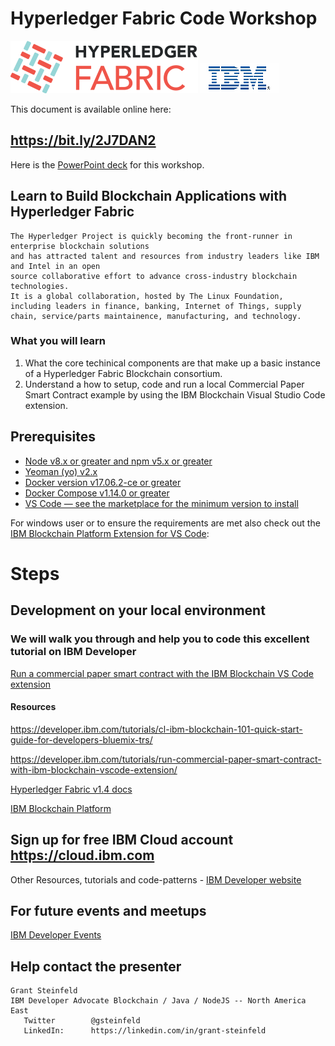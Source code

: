 # Hyperledger Fabric Code Workshop

![Hyperledger Fabric](images/hyperledger_fabric_logo_color.png) ![IBM](images/IBM-logo-all-colors.gif)


This document is available online here: 
## https://bit.ly/2J7DAN2

Here is the [PowerPoint deck](./Hyperledger-Fabric-March.2019.v2.1.pptx) for this workshop.

## Learn to Build Blockchain Applications with Hyperledger Fabric

```
The Hyperledger Project is quickly becoming the front-runner in enterprise blockchain solutions 
and has attracted talent and resources from industry leaders like IBM and Intel in an open
source collaborative effort to advance cross-industry blockchain technologies.
It is a global collaboration, hosted by The Linux Foundation, 
including leaders in finance, banking, Internet of Things, supply chain, service/parts maintainence, manufacturing, and technology.
```
### What you will learn
1. What the core techinical components are that make up a basic instance of a Hyperledger Fabric Blockchain consortium.
1. Understand a how to setup, code and run a local Commercial Paper Smart Contract example by using the IBM Blockchain Visual Studio Code extension.


## Prerequisites
- [Node v8.x or greater and npm v5.x or greater](https://nodejs.org/en/download/)
- [Yeoman (yo) v2.x](http://yeoman.io/)
- [Docker version v17.06.2-ce or greater](https://www.docker.com/get-docker)
- [Docker Compose v1.14.0 or greater](https://docs.docker.com/compose/install/)
- [VS Code — see the marketplace for the minimum version to install](https://marketplace.visualstudio.com/items?itemName=IBMBlockchain.ibm-blockchain-platform)


For windows user or to ensure the requirements are met also check out the [IBM Blockchain Platform Extension for VS Code](https://github.com/IBM-Blockchain/blockchain-vscode-extension/blob/master/README.md#requirements):

# Steps
## Development on your local environment
### We will walk you through and help you to code this excellent tutorial on IBM Developer 
[Run a commercial paper smart contract with the IBM Blockchain VS Code extension](https://developer.ibm.com/tutorials/run-commercial-paper-smart-contract-with-ibm-blockchain-vscode-extension/)




#### Resources

https://developer.ibm.com/tutorials/cl-ibm-blockchain-101-quick-start-guide-for-developers-bluemix-trs/

https://developer.ibm.com/tutorials/run-commercial-paper-smart-contract-with-ibm-blockchain-vscode-extension/

 [Hyperledger Fabric v1.4 docs](https://hyperledger-fabric.readthedocs.io/)


[IBM Blockchain Platform](https://www.ibm.com/blockchain/platform)

## Sign up for free IBM Cloud account  https://cloud.ibm.com

Other Resources, tutorials and code-patterns - [IBM Developer website](https://developer.ibm.com/)


## For future events and meetups 
[IBM Developer Events](https://developer.ibm.com/events/)


## Help contact the presenter

```
Grant Steinfeld
IBM Developer Advocate Blockchain / Java / NodeJS -- North America East
   Twitter        @gsteinfeld
   LinkedIn:      https://linkedin.com/in/grant-steinfeld
```
